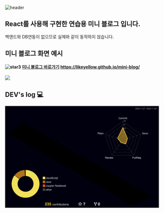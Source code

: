 <div align="left">
  
![header](https://capsule-render.vercel.app/api?type=waving&color=timeGradient&text=Welcome%20to%20likeyellow's%20GitHub%20👋&animation=twinkling&fontSize=35&fontAlignY=40&fontAlign=50&height=250)
  
## React를 사용해 구현한 연습용 미니 블로그 입니다.
백엔드와 DB연동이 없으므로 실제와 같이 동작하지 않습니다.


## 미니 블로그 화면 예시 
####  <img width="46" alt="star3" src="https://user-images.githubusercontent.com/78655692/151471989-9e21d7a8-a7b6-44b0-b598-2bb204b56b00.png"> [미니 블로그 바로가기](https://likeyellow.github.io/mini-blog/) https://likeyellow.github.io/mini-blog/
<div><img src="https://github.com/likeyellow/mini-blog/assets/38120188/89c197e7-43eb-42d9-9332-e6471b379613" width="500" /></div>


## DEV's log 💻
![](./profile-3d-contrib/profile-night-rainbow.svg)
